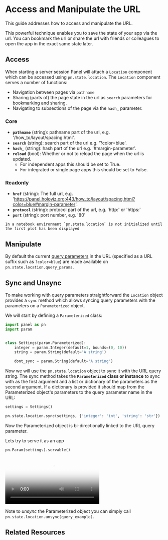 # Access and Manipulate the URL

This guide addresses how to access and manipulate the URL.

This powerful technique enables you to save the state of your app via the url.
You can bookmark the url or share the url
with friends or colleagues to open the app in the exact same state later.

## Access

When starting a server session Panel will attach a `Location` component which can be accessed using `pn.state.location`. The `Location` component serves a number of functions:

- Navigation between pages via ``pathname``
- Sharing (parts of) the page state in the url as ``search`` parameters for bookmarking and sharing.
- Navigating to subsections of the page via the ``hash_`` parameter.

### Core

* **``pathname``** (string): pathname part of the url, e.g. '/how_to/layout/spacing.html'.
* **``search``** (string): search part of the url e.g. '?color=blue'.
* **``hash_``** (string): hash part of the url e.g. '#margin-parameter'.
* **``reload``** (bool): Whether or not to reload the page when the url is updated.
    - For independent apps this should be set to True.
    - For integrated or single page apps this should be set to False.

### Readonly

* **``href``** (string): The full url, e.g. 'https://panel.holoviz.org:443/how_to/layout/spacing.html?color=blue#margin-parameter'.
* **``protocol``** (string): protocol part of the url, e.g. 'http:' or 'https:'
* **``port``** (string): port number, e.g. '80'

```{note}
In a notebook environment `pn.state.location` is not initialized until the first plot has been displayed
```

## Manipulate

By default the current [query parameters](https://en.wikipedia.org/wiki/Query_string) in the URL (specified as a URL suffix such as `?color=blue`) are made available on `pn.state.location.query_params`.

## Sync and Unsync

To make working with query parameters straightforward the `Location` object provides a `sync` method which allows syncing query parameters with the parameters on a `Parameterized` object.

We will start by defining a `Parameterized` class:

```python
import panel as pn
import param


class Settings(param.Parameterized):
    integer = param.Integer(default=1, bounds=(0, 10))
    string = param.String(default='A string')

    dont_sync = param.String(default='A string')
```

Now we will use the `pn.state.location` object to sync it with the URL query string. The sync method takes the **`Parameterized` class or instance** to sync with as the first argument and a list or dictionary of the parameters as the second argument. If a dictionary is provided it should map from the Parameterized object's parameters to the query parameter name in the URL:

```python
settings = Settings()

pn.state.location.sync(settings, {'integer': 'int', 'string': 'str'})
```

Now the Parameterized object is bi-directionally linked to the URL query parameter.

Lets try to serve it as an app

```Python
pn.Param(settings).servable()
```

<video controls="" poster="../../_static/location_example_app.png">
    <source src="https://assets.holoviz.org/panel/how_to/streamlit_migration/streamlit_callback_handler.mp4" type="video/mp4" style="max-height: 400px; max-width: 100%;">
    Your browser does not support the video tag.
</video>

Note to *unsync* the Parameterized object you can simply call `pn.state.location.unsync(query_example)`.

## Related Resources
